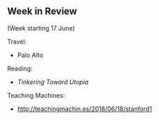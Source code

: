 ## Week in Review

(Week starting 17 June)

Travel:
* Palo Alto

Reading:
* *Tinkering Toward Utopia*

Teaching Machines:
* http://teachingmachin.es/2018/06/18/stanford1
